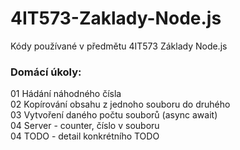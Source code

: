 # 4IT573-Zaklady-Node.js

Kódy používané v předmětu 4IT573 Základy Node.js

### Domácí úkoly:
01 Hádání náhodného čísla\
02 Kopírování obsahu z jednoho souboru do druhého\
03 Vytvoření daného počtu souborů (async await)\
04 Server - counter, číslo v souboru\
04 TODO - detail konkrétního TODO
